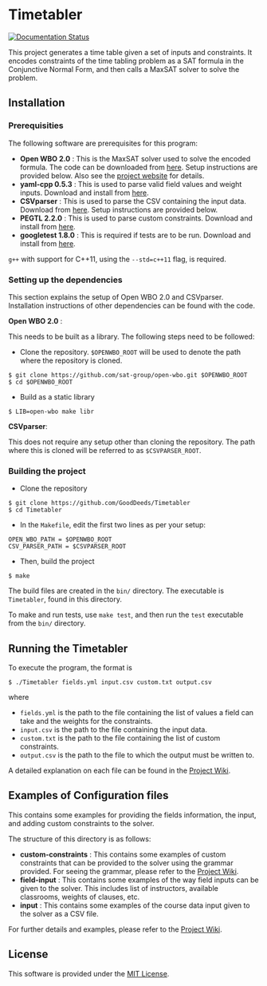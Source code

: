 # Timetabler

[![Documentation Status](https://readthedocs.org/projects/timetabler/badge/?version=stable)](https://timetabler.readthedocs.io/en/stable/?badge=stable)

This project generates a time table given a set of inputs and constraints. It encodes constraints of the time tabling problem as a SAT formula in the Conjunctive Normal Form, and then calls a MaxSAT solver to solve the problem.

## Installation
### Prerequisities
The following software are prerequisites for this program:
* **Open WBO 2.0** : 
This is the MaxSAT solver used to solve the encoded formula. The code can be downloaded from [here](https://github.com/sat-group/open-wbo/tree/f193a3bd802551b13d6424bc1baba6ad35ec6ba6). Setup instructions are provided below. Also see the [project website](http://sat.inesc-id.pt/open-wbo/) for details.
* **yaml-cpp 0.5.3** : 
This is used to parse valid field values and weight inputs. Download and install from [here](https://github.com/jbeder/yaml-cpp/releases/tag/yaml-cpp-0.5.3).
* **CSVparser** : 
This is used to parse the CSV containing the input data. Download from [here](https://github.com/MyBoon/CSVparser/tree/540e3e2f46b77ea8178f90910a165695cbb6cc12). Setup instructions are provided below.
* **PEGTL 2.2.0** : 
This is used to parse custom constraints. Download and install from [here](https://github.com/taocpp/PEGTL/releases/tag/2.2.0).
* **googletest 1.8.0** : 
This is required if tests are to be run. Download and install from [here](https://github.com/google/googletest/releases/tag/release-1.8.0).

`g++` with support for C++11, using the `--std=c++11` flag, is required.

### Setting up the dependencies
This section explains the setup of Open WBO 2.0 and CSVparser. Installation instructions of other dependencies can be found with the code.

**Open WBO 2.0** : 

This needs to be built as a library. The following steps need to be followed:
* Clone the repository. `$OPENWBO_ROOT` will be used to denote the path where the repository is cloned.
```
$ git clone https://github.com/sat-group/open-wbo.git $OPENWBO_ROOT
$ cd $OPENWBO_ROOT
```
* Build as a static library
```
$ LIB=open-wbo make libr
```

**CSVparser**:

This does not require any setup other than cloning the repository. The path where this is cloned will be referred to as `$CSVPARSER_ROOT`.

### Building the project
* Clone the repository
```
$ git clone https://github.com/GoodDeeds/Timetabler
$ cd Timetabler
```
* In the `Makefile`, edit the first two lines as per your setup:
```
OPEN_WBO_PATH = $OPENWBO_ROOT
CSV_PARSER_PATH = $CSVPARSER_ROOT
```
* Then, build the project
```
$ make
```
The build files are created in the `bin/` directory. The executable is `Timetabler`, found in this directory.

To make and run tests, use `make test`, and then run the `test` executable from the `bin/` directory.

## Running the Timetabler
To execute the program, the format is
```
$ ./Timetabler fields.yml input.csv custom.txt output.csv
```
where
* `fields.yml` is the path to the file containing the list of values a field can take and the weights for the constraints.
* `input.csv` is the path to the file containing the input data.
* `custom.txt` is the path to the file containing the list of custom constraints.
* `output.csv` is the path to the file to which the output must be written to.

A detailed explanation on each file can be found in the [Project Wiki](https://github.com/GoodDeeds/Timetabler/wiki).

## Examples of Configuration files

This contains some examples for providing the fields information, the input, and adding custom constraints to the solver.

The structure of this directory is as follows:
* **custom-constraints** : 
This contains some examples of custom constraints that can be provided to the solver using the grammar provided. For seeing the grammar, please refer to the [Project Wiki](https://github.com/GoodDeeds/Timetabler/wiki).
* **field-input** : 
This contains some examples of the way field inputs can be given to the solver. This includes list of instructors, available classrooms, weights of clauses, etc.
* **input** : 
This contains some examples of the course data input given to the solver as a CSV file.

For further details and examples, please refer to the [Project Wiki](https://github.com/GoodDeeds/Timetabler/wiki).

## License

This software is provided under the [MIT License](LICENSE).
